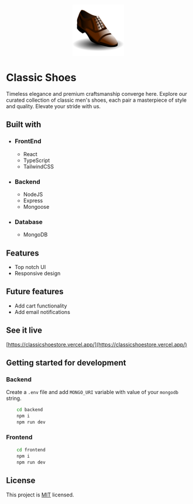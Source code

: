 <div align="center">
  <img src="./frontend/public/icon.png" alt="logo" width="140"  height="auto" />
</div>

# Classic Shoes

Timeless elegance and premium craftsmanship converge here.
Explore our curated collection of classic men's shoes,
each pair a masterpiece of style and quality. Elevate your stride with us.

## Built with

- ### FrontEnd
  - React
  - TypeScript
  - TailwindCSS
- ### Backend
  - NodeJS
  - Express
  - Mongoose
- ### Database
  - MongoDB

## Features

- Top notch UI
- Responsive design

## Future features

- Add cart functionality
- Add email notifications

## See it live

[https://classicshoestore.vercel.app/](https://classicshoestore.vercel.app/)

## Getting started for development

### Backend

Create a `.env` file and add `MONGO_URI` variable with value of your `mongodb` string.

```bash
    cd backend
    npm i
    npm run dev
```

### Frontend

```bash
    cd frontend
    npm i
    npm run dev
```

## License

This project is [MIT](./LICENSE) licensed.
